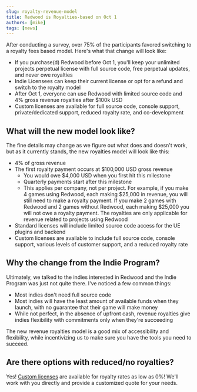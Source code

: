 ```yaml
---
slug: royalty-revenue-model
title: Redwood is Royalties-based on Oct 1
authors: [mike]
tags: [news]
---
```


After conducting a survey, over 75% of the participants favored switching to a royalty fees based model. Here's what that change will look like:

- If you purchase(d) Redwood before Oct 1, you'll keep your unlimited projects perpetual license with full source code, free perpetual updates, and never owe royalties
- Indie Licensees can keep their current license or opt for a refund and switch to the royalty model
- After Oct 1, everyone can use Redwood with limited source code and 4% gross revenue royalties after $100k USD
- Custom licenses are available for full source code, console support, private/dedicated support, reduced royalty rate, and co-development

<!--truncate-->

## What will the new model look like?

The fine details may change as we figure out what does and doesn't work, but as it currently stands, the new royalties model will look like this:

- 4% of gross revenue
- The first royalty payment occurs at $100,000 USD gross revenue
  - You would owe $4,000 USD when you first hit this milestone
  - Quarterly payments start after this milestone
  - This applies per company, not per project. For example, if you make 4 games using Redwood, each making  $25,000 in revenue, you will still need to make a royalty payment. If you make 2 games with Redwood and 2 games without Redwood, each making $25,000 you will not owe a royalty payment. The royalties are only applicable for revenue related to projects using Redwood
- Standard licenses will include limited source code access for the UE plugins and backend
- Custom licenses are available to include full source code, console support, various levels of customer support, and a reduced royalty rate

## Why the change from the Indie Program?

Ultimately, we talked to the indies interested in Redwood and the Indie Program was just not quite there. I've noticed a few common things:

- Most indies don't need full source code
- Most indies will have the least amount of available funds when they launch, with no guarantee that their game will make money
- While not perfect, in the absence of upfront cash, revenue royalties give indies flexibility with commitments only when they're succeeding

The new revenue royalties model is a good mix of accessibility and flexibility, while incentivizing us to make sure you have the tools you need to succeed.

## Are there options with reduced/no royalties?

Yes! [Custom licenses](https://redwoodmmo.com/custom-licenses) are available for royalty rates as low as 0%! We'll work with you directly and provide a customized quote for your needs.

